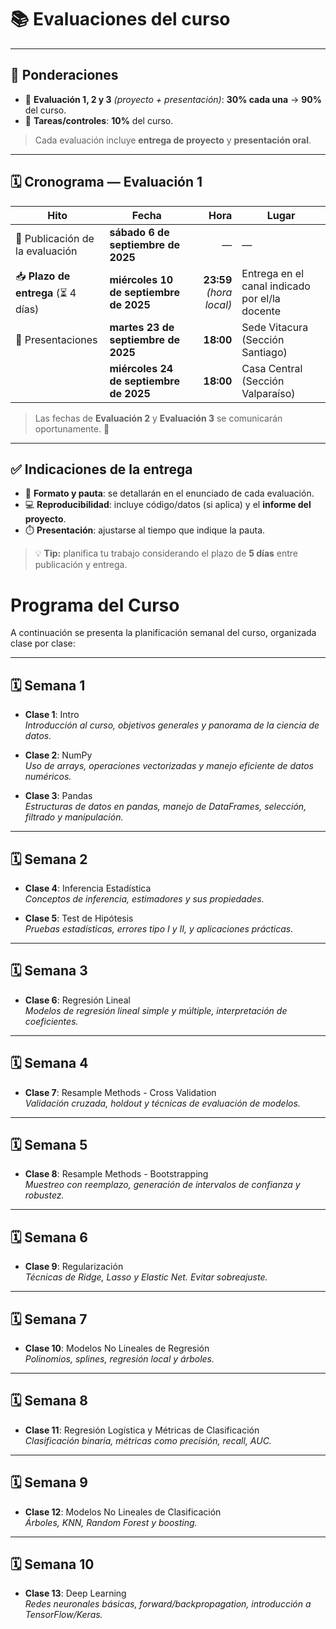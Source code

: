 # 📚 Evaluaciones del curso

---

## 🧮 Ponderaciones
- 🧪 **Evaluación 1, 2 y 3** *(proyecto + presentación)*: **30% cada una** → **90%** del curso.  
- 📝 **Tareas/controles**: **10%** del curso.

> Cada evaluación incluye **entrega de proyecto** y **presentación oral**.

---

## 🗓️ Cronograma — Evaluación 1
| Hito | Fecha | Hora | Lugar |
|---|---|---:|---|
| 📢 Publicación de la evaluación | **sábado 6 de septiembre de 2025** | — | — |
| 📥 **Plazo de entrega** (⏳ 4 días) | **miércoles 10 de septiembre de 2025** | **23:59** *(hora local)* | Entrega en el canal indicado por el/la docente |
| 🎤 Presentaciones | **martes 23 de septiembre de 2025** | **18:00** | Sede Vitacura (Sección Santiago) |
|  | **miércoles 24 de septiembre de 2025** | **18:00** | Casa Central (Sección Valparaíso) |

> Las fechas de **Evaluación 2** y **Evaluación 3** se comunicarán oportunamente. 🔔

---

## ✅ Indicaciones de la entrega
- 📄 **Formato y pauta**: se detallarán en el enunciado de cada evaluación.  
- 💻 **Reproducibilidad**: incluye código/datos (si aplica) y el **informe del proyecto**.  
- ⏱️ **Presentación**: ajustarse al tiempo que indique la pauta.

> 💡 **Tip:** planifica tu trabajo considerando el plazo de **5 días** entre publicación y entrega.

# Programa del Curso

A continuación se presenta la planificación semanal del curso, organizada clase por clase:

---

## 🗓️ Semana 1

- **Clase 1**: Intro  
  _Introducción al curso, objetivos generales y panorama de la ciencia de datos._

- **Clase 2**: NumPy  
  _Uso de arrays, operaciones vectorizadas y manejo eficiente de datos numéricos._

- **Clase 3**: Pandas  
  _Estructuras de datos en pandas, manejo de DataFrames, selección, filtrado y manipulación._

---

## 🗓️ Semana 2

- **Clase 4**: Inferencia Estadística  
  _Conceptos de inferencia, estimadores y sus propiedades._

- **Clase 5**: Test de Hipótesis  
  _Pruebas estadísticas, errores tipo I y II, y aplicaciones prácticas._

---

## 🗓️ Semana 3

- **Clase 6**: Regresión Lineal  
  _Modelos de regresión lineal simple y múltiple, interpretación de coeficientes._

---

## 🗓️ Semana 4

- **Clase 7**: Resample Methods - Cross Validation  
  _Validación cruzada, holdout y técnicas de evaluación de modelos._

---

## 🗓️ Semana 5

- **Clase 8**: Resample Methods - Bootstrapping  
  _Muestreo con reemplazo, generación de intervalos de confianza y robustez._

---

## 🗓️ Semana 6

- **Clase 9**: Regularización  
  _Técnicas de Ridge, Lasso y Elastic Net. Evitar sobreajuste._

---

## 🗓️ Semana 7

- **Clase 10**: Modelos No Lineales de Regresión  
  _Polinomios, splines, regresión local y árboles._

---

## 🗓️ Semana 8

- **Clase 11**: Regresión Logística y Métricas de Clasificación  
  _Clasificación binaria, métricas como precisión, recall, AUC._

---

## 🗓️ Semana 9

- **Clase 12**: Modelos No Lineales de Clasificación  
  _Árboles, KNN, Random Forest y boosting._

---

## 🗓️ Semana 10

- **Clase 13**: Deep Learning  
  _Redes neuronales básicas, forward/backpropagation, introducción a TensorFlow/Keras._

